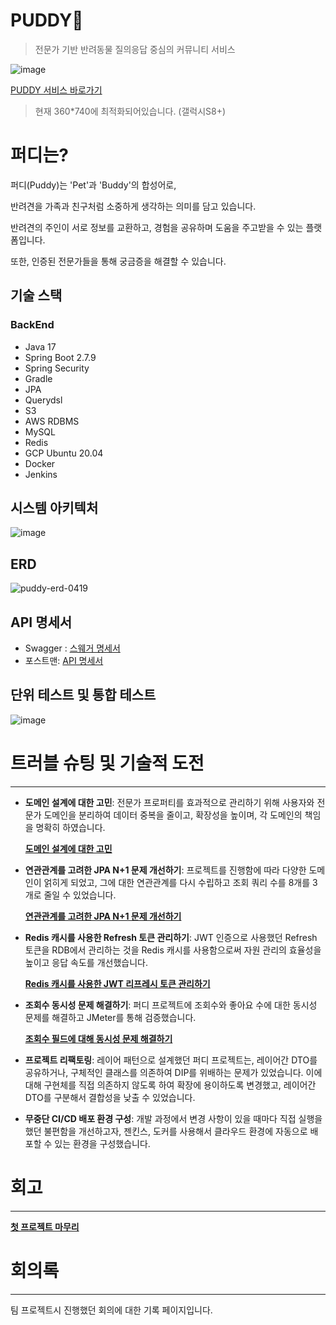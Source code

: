 # PUDDY💙

> 전문가 기반 반려동물 질의응답 중심의 커뮤니티 서비스

![image](https://user-images.githubusercontent.com/93868431/232716519-3f43848d-1f78-4c6d-a429-a759300fa31b.png)

[PUDDY 서비스 바로가기](http://www.puddy.world/) <br/>
> 현재 360*740에 최적화되어있습니다. (갤럭시S8+)

# 퍼디는?

퍼디(Puddy)는 'Pet'과 'Buddy'의 합성어로,

반려견을 가족과 친구처럼 소중하게 생각하는 의미를 담고 있습니다.

반려견의 주인이 서로 정보를 교환하고, 경험을 공유하며 도움을 주고받을 수 있는 플랫폼입니다. 

또한, 인증된 전문가들을 통해 궁금증을 해결할 수 있습니다.

## 기술 스택

### BackEnd

- Java 17
- Spring Boot 2.7.9
- Spring Security
- Gradle
- JPA
- Querydsl
- S3
- AWS RDBMS
- MySQL
- Redis
- GCP Ubuntu 20.04
- Docker
- Jenkins

## 시스템 아키텍처

![image](https://user-images.githubusercontent.com/93868431/230275264-20f15fc0-3b38-47d5-8577-eb8645e37571.png)

## ERD

![puddy-erd-0419](https://user-images.githubusercontent.com/93868431/232953874-7f95fe60-1899-4058-a109-e02b2a98fb54.png)

## API 명세서

- Swagger : [스웨거 명세서](https://www.waveofmymind.site/swagger-ui/index.html#/)
- 포스트맨: [API 명세서](https://documenter.getpostman.com/view/23164315/2s93RMVFEm#22ba6470-2481-40e0-a70f-dbf2b4361306)

## 단위 테스트 및 통합 테스트

![image](https://github.com/waveofmymind/Puddy_BackEnd/assets/93868431/e49008f0-1a42-40ee-bcc8-d11947779d22)

# **트러블 슈팅 및 기술적 도전**

---

- **도메인 설계에 대한 고민**: 전문가 프로퍼티를 효과적으로 관리하기 위해 사용자와 전문가 도메인을 분리하여 데이터 중복을 줄이고, 확장성을 높이며, 각 도메인의 책임을 명확히 하였습니다.
    
    **[도메인 설계에 대한 고민](https://waveofymymind.tistory.com/130)**
    
- **연관관계를 고려한 JPA N+1 문제 개선하기**: 프로젝트를 진행함에 따라 다양한 도메인이 얽히게 되었고, 그에 대한 연관관계를 다시 수립하고 조회 쿼리 수를 8개를 3개로 줄일 수 있었습니다.
    
    **[연관관계를 고려한 JPA N+1 문제 개선하기](https://waveofymymind.tistory.com/125)**
    
- **Redis 캐시를 사용한 Refresh 토큰 관리하기**: JWT 인증으로 사용했던 Refresh 토큰을 RDB에서 관리하는 것을 Redis 캐시를 사용함으로써 자원 관리의 효율성을 높이고 응답 속도를 개선했습니다.
    
    **[Redis 캐시를 사용한 JWT 리프레시 토큰 관리하기](https://waveofymymind.tistory.com/113)**
    
- **조회수 동시성 문제 해결하기**: 퍼디 프로젝트에 조회수와 좋아요 수에 대한 동시성 문제를 해결하고 JMeter를 통해 검증했습니다.
    
    **[조회수 필드에 대해 동시성 문제 해결하기](https://waveofymymind.tistory.com/108)**
    
- **프로젝트 리팩토링**: 레이어 패턴으로 설계했던 퍼디 프로젝트는, 레이어간 DTO를 공유하거나, 구체적인 클래스를 의존하여 DIP를 위배하는 문제가 있었습니다. 이에 대해 구현체를 직접 의존하지 않도록 하여 확장에 용이하도록 변경했고, 레이어간 DTO를 구분해서 결합성을 낮출 수 있었습니다.
- **무중단 CI/CD 배포 환경 구성**: 개발 과정에서 변경 사항이 있을 때마다 직접 실행을 했던 불편함을 개선하고자, 젠킨스, 도커를 사용해서 클라우드 환경에 자동으로 배포할 수 있는 환경을 구성했습니다.

# 회고

---

**[첫 프로젝트 마무리](https://waveofymymind.tistory.com/120)**

# 회의록

---

팀 프로젝트시 진행했던 회의에 대한 기록 페이지입니다.

[](https://www.notion.so/4c28bccf185c4a689455fdb642d901db)
